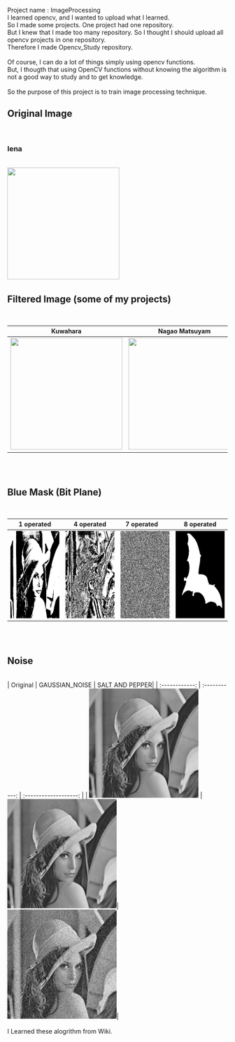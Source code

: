 Project name : ImageProcessing <br>
I learned opencv, and I wanted to upload what I learned.<br>
So I made some projects. One project had one repository.<br>
But I knew that I made too many repository. So I thought I should upload all opencv projects in one repository. <br>
Therefore I made Opencv_Study repository.  <br>
<br>
Of course, I can do a lot of things simply using opencv functions.  <br>
But, I thougth that using OpenCV functions without knowing the algorithm is not a good way to study and to get knowledge. <br>
<br>
So the purpose of this project is to train image processing technique.
<br>

<h2>Original Image</h2> <br>

<h3>lena</h3> <br>
<img src="https://github.com/MiloSi/OpenCV_Study/blob/master/kuwahara_filter/lena.jpg" width="256" height="256"> <br>


<h2>Filtered Image (some of my projects)</h2> <br>

| Kuwahara  | Nagao Matsuyam |  Bilateral     |
| :------------: | :-----------: | :-------------------: |
| <img src="https://github.com/MiloSi/OpenCV_Study/blob/master/kuwahara_filter/kuwahara.jpg" width="256" height="256">   | <img src="https://github.com/MiloSi/OpenCV_Study/blob/master/nagao_matsuyama_filter/nagao_matsuyama.jpg" width="256" height="256"> |<img src="https://github.com/MiloSi/OpenCV_Study/blob/master/bilateral_filter/bilateral.jpg" width ="256" hegiht ="256">  |

<br>
<br>
<h2>Blue Mask (Bit Plane) </h2> <br>

| 1 operated  | 4 operated | 7 operated     | 8 operated |
| :------------: | :-----------: | :-------------------: | :-------------------:| 
|<img src="https://github.com/MiloSi/ImageProcessing/blob/master/bit_plane/bluemask1.jpg" width="200" height="200">   | <img src="https://github.com/MiloSi/ImageProcessing/blob/master/bit_plane/bluemask4.jpg" width="200" height="200">|<img src="https://github.com/MiloSi/ImageProcessing/blob/master/bit_plane/bluemask7.jpg" width="200" height="200">|<img src="https://github.com/MiloSi/ImageProcessing/blob/master/bit_plane/bluemask8.jpg" width="200" height="200">|

<br>
<br>

<h2>Noise  </h2> <br>
| Original  | GAUSSIAN_NOISE | SALT AND PEPPER|
| :------------: | :-----------: | :-------------------: |
| <img src="https://github.com/MiloSi/ImageProcessing/blob/master/noise/grayscale.jpg" width="250" height="250"> | <img src="https://github.com/MiloSi/ImageProcessing/blob/master/noise/gaussian_noise.jpg" width="250" height="250">|<img src="https://github.com/MiloSi/ImageProcessing/blob/master/noise/Impulse_nosie.jpg" width="250" height="250">|
<br>
<br>
I Learned these alogrithm from Wiki.



